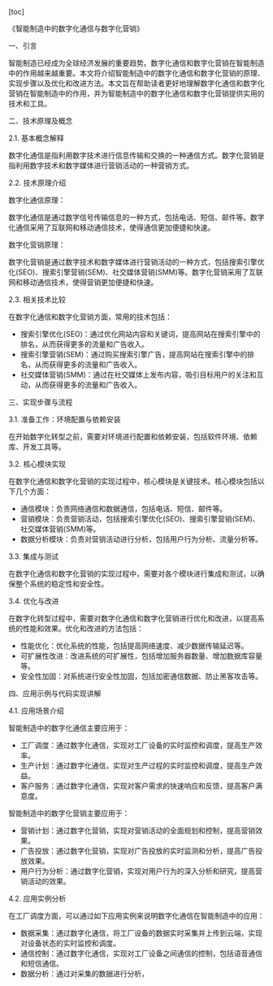 
[toc]                    
                
                
《智能制造中的数字化通信与数字化营销》

一、引言

智能制造已经成为全球经济发展的重要趋势。数字化通信和数字化营销在智能制造中的作用越来越重要。本文将介绍智能制造中的数字化通信和数字化营销的原理、实现步骤以及优化和改进方法。本文旨在帮助读者更好地理解数字化通信和数字化营销在智能制造中的作用，并为智能制造中的数字化通信和数字化营销提供实用的技术和工具。

二、技术原理及概念

2.1. 基本概念解释

数字化通信是指利用数字技术进行信息传输和交换的一种通信方式。数字化营销是指利用数字技术和数字媒体进行营销活动的一种营销方式。

2.2. 技术原理介绍

数字化通信原理：

数字化通信是通过数字信号传输信息的一种方式，包括电话、短信、邮件等。数字化通信采用了互联网和移动通信技术，使得通信更加便捷和快速。

数字化营销原理：

数字化营销是通过数字技术和数字媒体进行营销活动的一种方式，包括搜索引擎优化(SEO)、搜索引擎营销(SEM)、社交媒体营销(SMM)等。数字化营销采用了互联网和移动通信技术，使得营销更加便捷和快速。

2.3. 相关技术比较

在数字化通信和数字化营销方面，常用的技术包括：

- 搜索引擎优化(SEO)：通过优化网站内容和关键词，提高网站在搜索引擎中的排名，从而获得更多的流量和广告收入。
- 搜索引擎营销(SEM)：通过购买搜索引擎广告，提高网站在搜索引擎中的排名，从而获得更多的流量和广告收入。
- 社交媒体营销(SMM)：通过在社交媒体上发布内容，吸引目标用户的关注和互动，从而获得更多的流量和广告收入。

三、实现步骤与流程

3.1. 准备工作：环境配置与依赖安装

在开始数字化转型之前，需要对环境进行配置和依赖安装，包括软件环境、依赖库、开发工具等。

3.2. 核心模块实现

在数字化通信和数字化营销的实现过程中，核心模块是关键技术。核心模块包括以下几个方面：

- 通信模块：负责网络通信和数据通信，包括电话、短信、邮件等。
- 营销模块：负责营销活动，包括搜索引擎优化(SEO)、搜索引擎营销(SEM)、社交媒体营销(SMM)等。
- 数据分析模块：负责对营销活动进行分析，包括用户行为分析、流量分析等。

3.3. 集成与测试

在数字化通信和数字化营销的实现过程中，需要对各个模块进行集成和测试，以确保整个系统的稳定性和安全性。

3.4. 优化与改进

在数字化转型过程中，需要对数字化通信和数字化营销进行优化和改进，以提高系统的性能和效果。优化和改进的方法包括：

- 性能优化：优化系统的性能，包括提高网络速度、减少数据传输延迟等。
- 可扩展性改进：改进系统的可扩展性，包括增加服务器数量、增加数据库容量等。
- 安全性加固：对系统进行安全性加固，包括加密通信数据、防止黑客攻击等。

四、应用示例与代码实现讲解

4.1. 应用场景介绍

智能制造中的数字化通信主要应用于：

- 工厂调度：通过数字化通信，实现对工厂设备的实时监控和调度，提高生产效率。
- 生产计划：通过数字化通信，实现对生产过程的实时监控和调度，提高生产效益。
- 客户服务：通过数字化通信，实现对客户需求的快速响应和反馈，提高客户满意度。

智能制造中的数字化营销主要应用于：

- 营销计划：通过数字化营销，实现对营销活动的全面规划和控制，提高营销效果。
- 广告投放：通过数字化营销，实现对广告投放的实时监测和分析，提高广告投放效果。
- 用户行为分析：通过数字化营销，实现对用户行为的深入分析和研究，提高营销活动的效果。

4.2. 应用实例分析

在工厂调度方面，可以通过如下应用实例来说明数字化通信在智能制造中的应用：

- 数据采集：通过数字化通信，将工厂设备的数据实时采集并上传到云端，实现对设备状态的实时监控和调度。
- 通信控制：通过数字化通信，实现对工厂设备之间通信的控制，包括语音通信和短信通信。
- 数据分析：通过对采集的数据进行分析，

